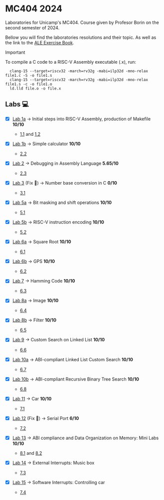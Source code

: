 # MC404 2024
Laboratories for Unicamp's MC404. Course given by Profesor Borin on the second semester of 2024.

Bellow you will find the laboratories resolutions and their topic. As well as the link to the [ALE Exercise Book](https://riscv-programming.org/ale-exercise-book/book/title-page.html).

> [!IMPORTANT]
> To compile a C code to a RISC-V Assembly executable (.x), run:
> ```console
>   clang-15 --target=riscv32 -march=rv32g -mabi=ilp32d -mno-relax file1.c -S -o file1.s
>   clang-15 --target=riscv32 -march=rv32g -mabi=ilp32d -mno-relax file1.s -c -o file1.o
>   ld.lld file.o -o file.x
>```


## Labs 💻

- [x] [Lab 1a](https://github.com/Asteria101/MC404_024/tree/main/laboratories/l01a) &rarr; Initial steps into RISC-V Assembly, production of Makefile **10/10**
    - [1.1](https://riscv-programming.org/ale-exercise-book/book/ch01-01-code-generation-tools.html) and [1.2](https://riscv-programming.org/ale-exercise-book/book/ch01-02-code-generation-tools.html)

- [x] [Lab 1b](https://github.com/Asteria101/MC404_024/tree/main/laboratories/l01b) &rarr; Simple calculator **10/10**
    - [2.2](https://riscv-programming.org/ale-exercise-book/book/ch02-02-using-assistant.html)

- [x] [Lab 2](https://github.com/Asteria101/MC404_024/tree/main/laboratories/l02) &rarr; Debugging in Assembly Language **5.65/10** 
    - [2.3](https://riscv-programming.org/ale-exercise-book/book/ch02-03-debugging-a-program.html)

- [x] [Lab 3](https://github.com/Asteria101/MC404_024/tree/main/laboratories/l03) (Fix 🐛) &rarr; Number base conversion in C **0/10**
    - [3.1](https://riscv-programming.org/ale-exercise-book/book/ch03-01-base-conversion-c.html#number-base-conversion-in-c)

- [x] [Lab 5a](https://github.com/Asteria101/MC404_024/tree/main/laboratories/l05a) &rarr; Bit masking and shift operations **10/10**
    - [5.1](https://riscv-programming.org/ale-exercise-book/book/ch05-01-bit-masking-shift-operations.html)

- [x] [Lab 5b](https://github.com/Asteria101/MC404_024/tree/main/laboratories/l05b) &rarr; RISC-V instruction encoding **10/10**
    - [5.2](https://riscv-programming.org/ale-exercise-book/book/ch05-02-riscv-instruction-encoding.html)

- [x] [Lab 6a](https://github.com/Asteria101/MC404_024/tree/main/laboratories/l06a) &rarr; Square Root **10/10**
    - [6.1](https://riscv-programming.org/ale-exercise-book/book/ch06-01-square-root.html)

- [x] [Lab 6b](https://github.com/Asteria101/MC404_024/tree/main/laboratories/l06b) &rarr; GPS **10/10**
    - [6.2](https://riscv-programming.org/ale-exercise-book/book/ch06-02-gps.html)

- [x] [Lab 7](https://github.com/Asteria101/MC404_024/tree/main/laboratories/l07) &rarr; Hamming Code **10/10**
    - [6.3](https://riscv-programming.org/ale-exercise-book/book/ch06-03-hamming-code.html)

- [x] [Lab 8a](https://github.com/Asteria101/MC404_024/tree/main/laboratories/l08a) &rarr; Image **10/10**
    - [6.4](https://riscv-programming.org/ale-exercise-book/book/ch06-04-image-on-canvas.html)

- [x] [Lab 8b](https://github.com/Asteria101/MC404_024/tree/main/laboratories/l08b) &rarr; Filter **10/10**
    - [6.5](https://riscv-programming.org/ale-exercise-book/book/ch06-05-apply-filter.html)

- [x] [Lab 9](https://github.com/Asteria101/MC404_024/tree/main/laboratories/l09) &rarr; Custom Search on Linked List **10/10**
    - [6.6](https://riscv-programming.org/ale-exercise-book/book/ch06-06-linked-list.html)

- [x] [Lab 10a](https://github.com/Asteria101/MC404_024/tree/main/laboratories/l10a) &rarr; ABI-compliant Linked List Custom Search **10/10**
    - [6.7](https://riscv-programming.org/ale-exercise-book/book/ch06-07-abi-linked-list.html)

- [x] [Lab 10b](https://github.com/Asteria101/MC404_024/tree/main/laboratories/l10b) &rarr; ABI-compliant Recursive Binary Tree Search **10/10**
    - [6.8](https://riscv-programming.org/ale-exercise-book/book/ch06-08-abi-recursive-binary-tree.html)

- [x] [Lab 11](https://github.com/Asteria101/MC404_024/tree/main/laboratories/l11) &rarr; Car **10/10**
    - [7.1](https://riscv-programming.org/ale-exercise-book/book/ch07-01-peripheral-controlling-the-car.html)

- [x] [Lab 12](https://github.com/Asteria101/MC404_024/tree/main/laboratories/l12) (Fix 🐛) &rarr; Serial Port **6/10**
    - [7.2](https://riscv-programming.org/ale-exercise-book/book/ch07-02-peripheral-using-serial-port.html)

- [x] [Lab 13](https://github.com/Asteria101/MC404_024/tree/main/laboratories/l13) &rarr; ABI compliance and Data Organization on Memory: Mini Labs **10/10**
    - [8.1](https://riscv-programming.org/ale-exercise-book/book/ch08-01-ABI.html) and [8.2](https://riscv-programming.org/ale-exercise-book/book/ch08-02-data-organization.html)

- [x] [Lab 14](https://github.com/Asteria101/MC404_024/tree/main/laboratories/l14) &rarr; External Interrupts: Music box
    - [7.3](https://riscv-programming.org/ale-exercise-book/book/ch07-03-interrupts-midi-player.html)

- [x] [Lab 15](https://github.com/Asteria101/MC404_024/tree/main/laboratories/l15) &rarr; Software Interrupts: Controlling car
    - [7.4](https://riscv-programming.org/ale-exercise-book/book/ch07-04-interrupts-controlling-the-car.html)